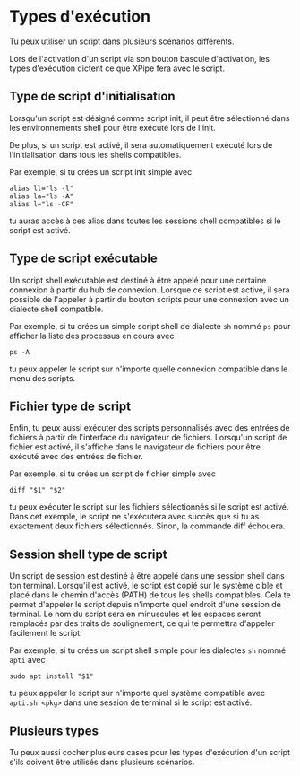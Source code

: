 # Types d'exécution

Tu peux utiliser un script dans plusieurs scénarios différents.

Lors de l'activation d'un script via son bouton bascule d'activation, les types d'exécution dictent ce que XPipe fera avec le script.

## Type de script d'initialisation

Lorsqu'un script est désigné comme script init, il peut être sélectionné dans les environnements shell pour être exécuté lors de l'init.

De plus, si un script est activé, il sera automatiquement exécuté lors de l'initialisation dans tous les shells compatibles.

Par exemple, si tu crées un script init simple avec
```
alias ll="ls -l"
alias la="ls -A"
alias l="ls -CF"
```
tu auras accès à ces alias dans toutes les sessions shell compatibles si le script est activé.

## Type de script exécutable

Un script shell exécutable est destiné à être appelé pour une certaine connexion à partir du hub de connexion.
Lorsque ce script est activé, il sera possible de l'appeler à partir du bouton scripts pour une connexion avec un dialecte shell compatible.

Par exemple, si tu crées un simple script shell de dialecte `sh` nommé `ps` pour afficher la liste des processus en cours avec
```
ps -A
```
tu peux appeler le script sur n'importe quelle connexion compatible dans le menu des scripts.

## Fichier type de script

Enfin, tu peux aussi exécuter des scripts personnalisés avec des entrées de fichiers à partir de l'interface du navigateur de fichiers.
Lorsqu'un script de fichier est activé, il s'affiche dans le navigateur de fichiers pour être exécuté avec des entrées de fichier.

Par exemple, si tu crées un script de fichier simple avec
```
diff "$1" "$2"
```
tu peux exécuter le script sur les fichiers sélectionnés si le script est activé.
Dans cet exemple, le script ne s'exécutera avec succès que si tu as exactement deux fichiers sélectionnés.
Sinon, la commande diff échouera.

## Session shell type de script

Un script de session est destiné à être appelé dans une session shell dans ton terminal.
Lorsqu'il est activé, le script est copié sur le système cible et placé dans le chemin d'accès (PATH) de tous les shells compatibles.
Cela te permet d'appeler le script depuis n'importe quel endroit d'une session de terminal.
Le nom du script sera en minuscules et les espaces seront remplacés par des traits de soulignement, ce qui te permettra d'appeler facilement le script.

Par exemple, si tu crées un script shell simple pour les dialectes `sh` nommé `apti` avec
```
sudo apt install "$1"
```
tu peux appeler le script sur n'importe quel système compatible avec `apti.sh <pkg>` dans une session de terminal si le script est activé.

## Plusieurs types

Tu peux aussi cocher plusieurs cases pour les types d'exécution d'un script s'ils doivent être utilisés dans plusieurs scénarios.
